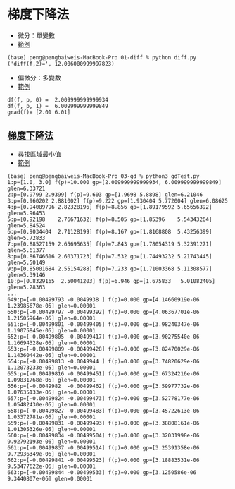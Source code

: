 # 梯度下降法

* 微分：單變數
* [範例](https://gitlab.com/ccc110/ai/-/blob/master/07-neural/02-gradient/01-diff/diff.py)
```
(base) peng@pengbaiweis-MacBook-Pro 01-diff % python diff.py 
('diff(f,2)=', 12.006000999997823)
```

* 偏微分：多變數
* [範例](https://gitlab.com/ccc110/ai/-/blob/master/07-neural/02-gradient/02-gradient/npGradient.py)
```
df(f, p, 0) =  2.009999999999934
df(f, p, 1) =  6.009999999999849
grad(f)= [2.01 6.01]
```

## [梯度下降法](https://zh.wikipedia.org/wiki/%E6%A2%AF%E5%BA%A6%E4%B8%8B%E9%99%8D%E6%B3%95)
* 尋找區域最小值
* [範例](https://gitlab.com/ccc110/ai/-/blob/master/07-neural/02-gradient/03-gd/gd1.py)

```
(base) peng@pengbaiweis-MacBook-Pro 03-gd % python3 gdTest.py 
1:p=[1.0, 3.0] f(p)=10.000 gp=[2.009999999999934, 6.009999999999849] glen=6.33721
2:p=[0.9799 2.9399] f(p)=9.603 gp=[1.9698 5.8898] glen=6.21046
3:p=[0.960202 2.881002] f(p)=9.222 gp=[1.930404 5.772004] glen=6.08625
4:p=[0.94089796 2.82328196] f(p)=8.856 gp=[1.89179592 5.65656392] glen=5.96453
5:p=[0.92198    2.76671632] f(p)=8.505 gp=[1.85396    5.54343264] glen=5.84524
6:p=[0.9034404  2.71128199] f(p)=8.167 gp=[1.8168808  5.43256399] glen=5.72833
7:p=[0.88527159 2.65695635] f(p)=7.843 gp=[1.78054319 5.32391271] glen=5.61377
8:p=[0.86746616 2.60371723] f(p)=7.532 gp=[1.74493232 5.21743445] glen=5.50149
9:p=[0.85001684 2.55154288] f(p)=7.233 gp=[1.71003368 5.11308577] glen=5.39146
10:p=[0.8329165  2.50041203] f(p)=6.946 gp=[1.675833   5.01082405] glen=5.28363
...
649:p=[-0.00499793 -0.0049938 ] f(p)=0.000 gp=[4.14660919e-06 1.23985678e-05] glen=0.00001
650:p=[-0.00499797 -0.00499392] f(p)=0.000 gp=[4.06367701e-06 1.21505964e-05] glen=0.00001
651:p=[-0.00499801 -0.00499405] f(p)=0.000 gp=[3.98240347e-06 1.19075845e-05] glen=0.00001
652:p=[-0.00499805 -0.00499417] f(p)=0.000 gp=[3.90275540e-06 1.16694328e-05] glen=0.00001
653:p=[-0.00499809 -0.00499428] f(p)=0.000 gp=[3.82470029e-06 1.14360442e-05] glen=0.00001
654:p=[-0.00499813 -0.0049944 ] f(p)=0.000 gp=[3.74820629e-06 1.12073233e-05] glen=0.00001
655:p=[-0.00499816 -0.00499451] f(p)=0.000 gp=[3.67324216e-06 1.09831768e-05] glen=0.00001
656:p=[-0.0049982  -0.00499462] f(p)=0.000 gp=[3.59977732e-06 1.07635133e-05] glen=0.00001
657:p=[-0.00499824 -0.00499473] f(p)=0.000 gp=[3.52778177e-06 1.05482430e-05] glen=0.00001
658:p=[-0.00499827 -0.00499483] f(p)=0.000 gp=[3.45722613e-06 1.03372781e-05] glen=0.00001
659:p=[-0.00499831 -0.00499493] f(p)=0.000 gp=[3.38808161e-06 1.01305326e-05] glen=0.00001
660:p=[-0.00499834 -0.00499504] f(p)=0.000 gp=[3.32031998e-06 9.92792193e-06] glen=0.00001
661:p=[-0.00499837 -0.00499514] f(p)=0.000 gp=[3.25391358e-06 9.72936349e-06] glen=0.00001
662:p=[-0.00499841 -0.00499523] f(p)=0.000 gp=[3.18883531e-06 9.53477622e-06] glen=0.00001
663:p=[-0.00499844 -0.00499533] f(p)=0.000 gp=[3.1250586e-06 9.3440807e-06] glen=0.00001
```